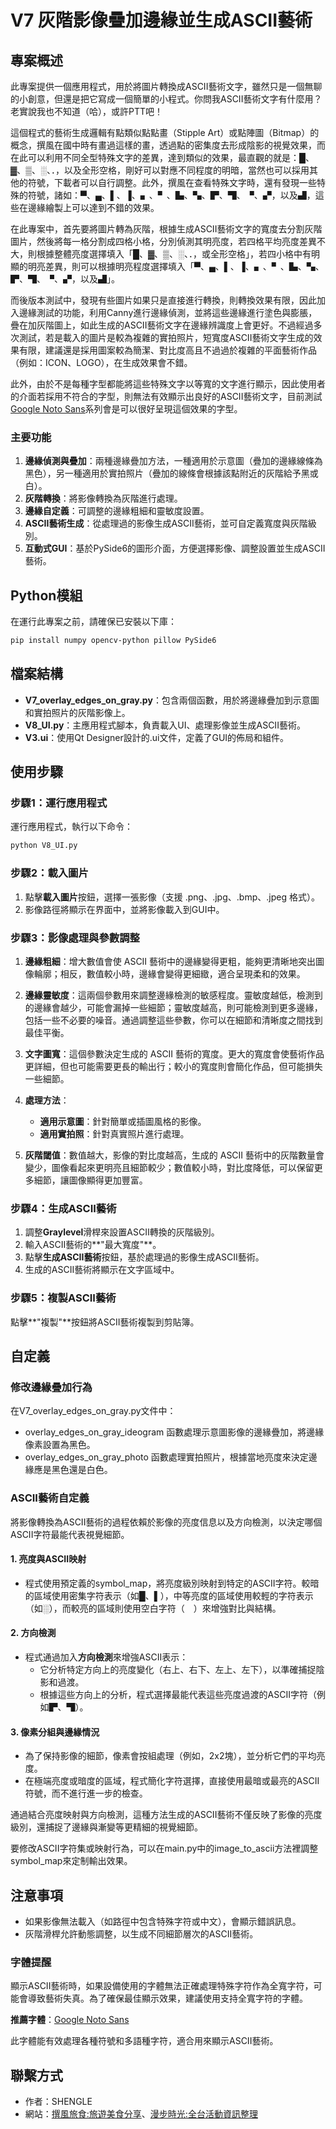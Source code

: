 # V7 灰階影像疊加邊緣並生成ASCII藝術

## 專案概述

此專案提供一個應用程式，用於將圖片轉換成ASCII藝術文字，雖然只是一個無聊的小創意，但還是把它寫成一個簡單的小程式。你問我ASCII藝術文字有什麼用？老實說我也不知道（哈），或許PTT吧！

這個程式的藝術生成邏輯有點類似點點畫（Stipple Art）或點陣圖（Bitmap）的概念，撰風在國中時有畫過這樣的畫，透過點的密集度去形成陰影的視覺效果，而在此可以利用不同全型特殊文字的差異，達到類似的效果，最直觀的就是：█、▓、▒、░、．，以及全形空格，剛好可以對應不同程度的明暗，當然也可以採用其他的符號，下載者可以自行調整。此外，撰風在查看特殊文字時，還有發現一些特殊的符號，諸如：▀、▄、▌、▐、▖、▘、▙、▚、▛、▜、▝、▞，以及▟，這些在邊緣繪製上可以達到不錯的效果。

在此專案中，首先要將圖片轉為灰階，根據生成ASCII藝術文字的寬度去分割灰階圖片，然後將每一格分割成四格小格，分別偵測其明亮度，若四格平均亮度差異不大，則根據整體亮度選擇填入「█、▓、▒、░、．，或全形空格」，若四小格中有明顯的明亮差異，則可以根據明亮程度選擇填入「▀、▄、▌、▐、▖、▘、▙、▚、▛、▜、▝、▞，以及▟」。

而後版本測試中，發現有些圖片如果只是直接進行轉換，則轉換效果有限，因此加入邊緣測試的功能，利用Canny進行邊緣偵測，並將這些邊緣進行塗色與膨脹，疊在加灰階圖上，如此生成的ASCII藝術文字在邊緣辨識度上會更好。不過經過多次測試，若是載入的圖片是較為複雜的實拍照片，短寬度ASCII藝術文字生成的效果有限，建議還是採用圖案較為簡潔、對比度高且不過過於複雜的平面藝術作品（例如：ICON、LOGO），在生成效果會不錯。

此外，由於不是每種字型都能將這些特殊文字以等寬的文字進行顯示，因此使用者的介面若採用不符合的字型，則無法有效顯示出良好的ASCII藝術文字，目前測試[Google Noto Sans](https://www.google.com/get/noto/)系列會是可以很好呈現這個效果的字型。

### 主要功能
1. **邊緣偵測與疊加**：兩種邊緣疊加方法，一種適用於示意圖（疊加的邊緣線條為黑色），另一種適用於實拍照片（疊加的線條會根據該點附近的灰階給予黑或白）。
2. **灰階轉換**：將影像轉換為灰階進行處理。
3. **邊緣自定義**：可調整的邊緣粗細和靈敏度設置。
4. **ASCII藝術生成**：從處理過的影像生成ASCII藝術，並可自定義寬度與灰階級別。
5. **互動式GUI**：基於PySide6的圖形介面，方便選擇影像、調整設置並生成ASCII藝術。

## Python模組

在運行此專案之前，請確保已安裝以下庫：

 ```bash
pip install numpy opencv-python pillow PySide6
 ```

## 檔案結構

- **V7_overlay_edges_on_gray.py**：包含兩個函數，用於將邊緣疊加到示意圖和實拍照片的灰階影像上。
- **V8_UI.py**：主應用程式腳本，負責載入UI、處理影像並生成ASCII藝術。
- **V3.ui**：使用Qt Designer設計的.ui文件，定義了GUI的佈局和組件。

## 使用步驟

### 步驟1：運行應用程式

運行應用程式，執行以下命令：

 ```bash
python V8_UI.py
 ```

### 步驟2：載入圖片

1. 點擊**載入圖片**按鈕，選擇一張影像（支援 .png、.jpg、.bmp、.jpeg 格式）。
2. 影像路徑將顯示在界面中，並將影像載入到GUI中。

### 步驟3：影像處理與參數調整

1. **邊緣粗細**：增大數值會使 ASCII 藝術中的邊緣變得更粗，能夠更清晰地突出圖像輪廓；相反，數值較小時，邊緣會變得更細緻，適合呈現柔和的效果。

2. **邊緣靈敏度**：這兩個參數用來調整邊緣檢測的敏感程度。靈敏度越低，檢測到的邊緣會越少，可能會漏掉一些細節；靈敏度越高，則可能檢測到更多邊緣，包括一些不必要的噪音。通過調整這些參數，你可以在細節和清晰度之間找到最佳平衡。

3. **文字圖寬**：這個參數決定生成的 ASCII 藝術的寬度。更大的寬度會使藝術作品更詳細，但也可能需要更長的輸出行；較小的寬度則會簡化作品，但可能損失一些細節。

4. **處理方法**：
   - **適用示意圖**：針對簡單或插圖風格的影像。
   - **適用實拍照**：針對真實照片進行處理。

5. **灰階閾值**：數值越大，影像的對比度越高，生成的 ASCII 藝術中的灰階數量會變少，圖像看起來更明亮且細節較少；數值較小時，對比度降低，可以保留更多細節，讓圖像顯得更加豐富。

### 步驟4：生成ASCII藝術

1. 調整**Graylevel**滑桿來設置ASCII轉換的灰階級別。
2. 輸入ASCII藝術的**"最大寬度"**。
3. 點擊**生成ASCII藝術**按鈕，基於處理過的影像生成ASCII藝術。
4. 生成的ASCII藝術將顯示在文字區域中。

### 步驟5：複製ASCII藝術

點擊**"複製"**按鈕將ASCII藝術複製到剪貼簿。

## 自定義

### 修改邊緣疊加行為

在V7_overlay_edges_on_gray.py文件中：
- overlay_edges_on_gray_ideogram 函數處理示意圖影像的邊緣疊加，將邊緣像素設置為黑色。
- overlay_edges_on_gray_photo 函數處理實拍照片，根據當地亮度來決定邊緣應是黑色還是白色。

### ASCII藝術自定義

將影像轉換為ASCII藝術的過程依賴於影像的亮度信息以及方向檢測，以決定哪個ASCII字符最能代表視覺細節。

#### 1. **亮度與ASCII映射**
   - 程式使用預定義的symbol_map，將亮度級別映射到特定的ASCII字符。較暗的區域使用密集字符表示（如█、▌），中等亮度的區域使用較輕的字符表示（如░），而較亮的區域則使用空白字符（　）來增強對比與結構。

#### 2. **方向檢測**
   - 程式通過加入**方向檢測**來增強ASCII表示：
     - 它分析特定方向上的亮度變化（右上、右下、左上、左下），以準確捕捉陰影和過渡。
     - 根據這些方向上的分析，程式選擇最能代表這些亮度過渡的ASCII字符（例如▛、▜）。

#### 3. **像素分組與邊緣情況**
   - 為了保持影像的細節，像素會按組處理（例如，2x2塊），並分析它們的平均亮度。
   - 在極端亮度或暗度的區域，程式簡化字符選擇，直接使用最暗或最亮的ASCII符號，而不進行進一步的檢查。

通過結合亮度映射與方向檢測，這種方法生成的ASCII藝術不僅反映了影像的亮度級別，還捕捉了邊緣與漸變等更精細的視覺細節。

要修改ASCII字符集或映射行為，可以在main.py中的image_to_ascii方法裡調整symbol_map來定制輸出效果。

## 注意事項

- 如果影像無法載入（如路徑中包含特殊字符或中文），會顯示錯誤訊息。
- 灰階滑桿允許動態調整，以生成不同細節層次的ASCII藝術。

### 字體提醒

顯示ASCII藝術時，如果設備使用的字體無法正確處理特殊字符作為全寬字符，可能會導致藝術失真。為了確保最佳顯示效果，建議使用支持全寬字符的字體。

**推薦字體**：[Google Noto Sans](https://www.google.com/get/noto/)

此字體能有效處理各種符號和多語種字符，適合用來顯示ASCII藝術。

## 聯繫方式
- 作者：SHENGLE
- 網站：[撰風旅食:旅遊美食分享](https://jfsblog.com/)、[漫步時光:全台活動資訊整理](https://strolltimes.com/)